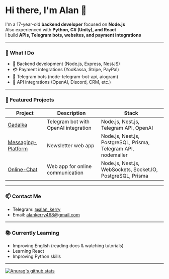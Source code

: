 # Hi there, I'm Alan 👋

I'm a 17-year-old **backend developer** focused on **Node.js**  
Also experienced with **Python, C# (Unity), and React**  
I build **APIs, Telegram bots, websites, and payment integrations**

---

### 💼 What I Do

- 🔧 Backend development (Node.js, Express, NestJS)
- 💳 Payment integrations (YooKassa, Stripe, PayPal)
- 🤖 Telegram bots (node-telegram-bot-api, aiogram)
- 🔌 API integrations (OpenAI, Discord, CRM, etc.)

---

### 🚀 Featured Projects

| Project | Description | Stack |
|--------|-------------|-------|
| [Gadalka](https://github.com/AlanKerry1/Gadalka) | Telegram bot with OpenAI integration | Node.js, Nest.js, Telegram API, OpenAI |
| [Messaging-Platform](https://github.com/AlanKerry1/Messaging-Platform) | Newsletter web app | Node.js, Nest.js, PostgreSQL, Prisma, Telegram API, nodemailer |
| [Online-Chat](https://github.com/AlanKerry1/Online-Chat) | Web app for online communication | Node.js, Nest.js, WebSockets, Socket.IO, PostgreSQL, Prisma |

---

### 📫 Contact Me

- Telegram: [@alan_kerry](https://t.me/alan_kerry)
- Email: alankerry468@gmail.com

---

### 📚 Currently Learning

- Improving English (reading docs & watching tutorials)
- Learning React
- Improving Python skills

---

[![Anurag's github stats](https://github-readme-stats.vercel.app/api?username=AlanKerry1&show_icons=true&theme=blue-green)](https://github.com/anuraghazra/github-readme-stats)
